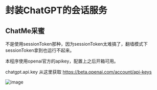 # 封装ChatGPT的会话服务
## ChatMe采蜜

不是使用sessionToken那种，因为sessionToken太难搞了，翻墙模式下sessionToken拿到也运行不起来。

本程序使用openai官方的apikey，配置上之后开箱可用。

chatgpt.api.key 从这里获取 https://beta.openai.com/account/api-keys

![image](https://user-images.githubusercontent.com/12743553/213402253-912761c0-9ff6-41f4-a247-d9c17f91ff33.png)

